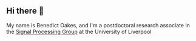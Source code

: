 ## Hi there 👋

<!--
**sgboakes/sgboakes** is a ✨ _special_ ✨ repository because its `README.md` (this file) appears on your GitHub profile.

Here are some ideas to get you started:

- 🔭 I’m currently working on ...
- 🌱 I’m currently learning ...
- 👯 I’m looking to collaborate on ...
- 🤔 I’m looking for help with ...
- 💬 Ask me about ...
- 📫 How to reach me: ...
- 😄 Pronouns: ...
- ⚡ Fun fact: ...
-->
My name is Benedict Oakes, and I'm a postdoctoral research associate in the [Signal Processing Group](https://www.liverpool.ac.uk/electrical-engineering-and-electronics/research/data-science-signal-processing/signalprocessing/) at the University of Liverpool
